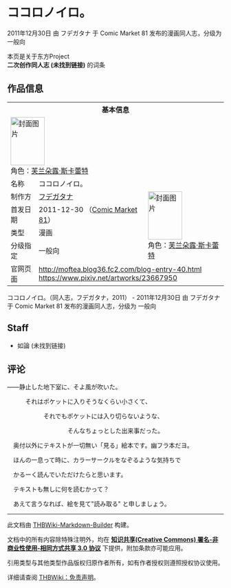# ココロノイロ。

<!-- source html: G:\repos\THBWiki-Markdown-Builder\THBWikiMarkdown\Temp\main\5\5c\ns0%3A%E3%82%B3%E3%82%B3%E3%83%AD%E3%83%8E%E3%82%A4%E3%83%AD%E3%80%82.html -->

2011年12月30日 由 フデガタナ 于 Comic Market 81 发布的漫画同人志，分级为 一般向

本页是关于东方Project  
 **二次创作同人志 (未找到链接)** 的词条

## 作品信息

<table><tbody><tr><th colspan="3">基本信息</th></tr><tr><td class="cover-artwork-mobile" colspan="2"><a href="./文件-ココロノイロ。封面.jpg.md" class="image" title="封面图片"><img alt="封面图片" src="https://upload.thwiki.cc/thumb/9/99/%E3%82%B3%E3%82%B3%E3%83%AD%E3%83%8E%E3%82%A4%E3%83%AD%E3%80%82%E5%B0%81%E9%9D%A2.jpg/79px-%E3%82%B3%E3%82%B3%E3%83%AD%E3%83%8E%E3%82%A4%E3%83%AD%E3%80%82%E5%B0%81%E9%9D%A2.jpg" decoding="async" loading="lazy" width="79" height="112" srcset="https://upload.thwiki.cc/thumb/9/99/%E3%82%B3%E3%82%B3%E3%83%AD%E3%83%8E%E3%82%A4%E3%83%AD%E3%80%82%E5%B0%81%E9%9D%A2.jpg/119px-%E3%82%B3%E3%82%B3%E3%83%AD%E3%83%8E%E3%82%A4%E3%83%AD%E3%80%82%E5%B0%81%E9%9D%A2.jpg 1.5x, https://upload.thwiki.cc/thumb/9/99/%E3%82%B3%E3%82%B3%E3%83%AD%E3%83%8E%E3%82%A4%E3%83%AD%E3%80%82%E5%B0%81%E9%9D%A2.jpg/159px-%E3%82%B3%E3%82%B3%E3%83%AD%E3%83%8E%E3%82%A4%E3%83%AD%E3%80%82%E5%B0%81%E9%9D%A2.jpg 2x" data-file-width="477" data-file-height="672"></a><div class="cover-char">角色：<a href="./芙兰朵露·斯卡蕾特.md" title="芙兰朵露·斯卡蕾特">芙兰朵露·斯卡蕾特</a></div></td>
</tr><tr><td class="label">名称</td><td colspan="2"> ココロノイロ。 </td></tr><tr><td class="label">制作方</td><td><a href="./フデガタナ.md" title="フデガタナ">フデガタナ</a></td><td class="cover-artwork" rowspan="4" style="min-width:112px;"><a href="./文件-ココロノイロ。封面.jpg.md" class="image" title="封面图片"><img alt="封面图片" src="https://upload.thwiki.cc/thumb/9/99/%E3%82%B3%E3%82%B3%E3%83%AD%E3%83%8E%E3%82%A4%E3%83%AD%E3%80%82%E5%B0%81%E9%9D%A2.jpg/79px-%E3%82%B3%E3%82%B3%E3%83%AD%E3%83%8E%E3%82%A4%E3%83%AD%E3%80%82%E5%B0%81%E9%9D%A2.jpg" decoding="async" loading="lazy" width="79" height="112" srcset="https://upload.thwiki.cc/thumb/9/99/%E3%82%B3%E3%82%B3%E3%83%AD%E3%83%8E%E3%82%A4%E3%83%AD%E3%80%82%E5%B0%81%E9%9D%A2.jpg/119px-%E3%82%B3%E3%82%B3%E3%83%AD%E3%83%8E%E3%82%A4%E3%83%AD%E3%80%82%E5%B0%81%E9%9D%A2.jpg 1.5x, https://upload.thwiki.cc/thumb/9/99/%E3%82%B3%E3%82%B3%E3%83%AD%E3%83%8E%E3%82%A4%E3%83%AD%E3%80%82%E5%B0%81%E9%9D%A2.jpg/159px-%E3%82%B3%E3%82%B3%E3%83%AD%E3%83%8E%E3%82%A4%E3%83%AD%E3%80%82%E5%B0%81%E9%9D%A2.jpg 2x" data-file-width="477" data-file-height="672"></a><div class="cover-char">角色：<a href="./芙兰朵露·斯卡蕾特.md" title="芙兰朵露·斯卡蕾特">芙兰朵露·斯卡蕾特</a></div></td>
</tr><tr><td class="label">首发日期</td><td>2011-12-30&#160;（<a href="/展会作品列表?e=Comic+Market%2381">Comic Market 81</a>）</td></tr><tr><td class="label">类型</td><td>漫画</td></tr><tr><td class="label">分级指定</td><td>一般向</td></tr>
<tr><td class="label">官网页面</td><td colspan="2"><a rel="nofollow" class="external free" href="http://moftea.blog36.fc2.com/blog-entry-40.html">http://moftea.blog36.fc2.com/blog-entry-40.html</a><br><a rel="nofollow" class="external free" href="https://www.pixiv.net/artworks/23667950">https://www.pixiv.net/artworks/23667950</a></td></tr></tbody></table>

ココロノイロ。（同人志，フデガタナ，2011） - 2011年12月30日 由 フデガタナ 于 Comic Market 81 发布的漫画同人志，分级为 一般向

## Staff
- 如論 (未找到链接)


## 评论

  
――静止した地下室に、そよ風が吹いた。  

  

　　　それはポケットに入りそうなくらい小さくて、  

  

　　　　　　それでもポケットには入り切らないような、  

  

　　　　　　　　　　そんなちょっとした出来事だった。  

  

  

  

  

　奥付以外にテキストが一切無い「見る」絵本です。幽フラ本だヨ。  

　ほんの一息って時に、カラーサークルをなぞるような気持ちで  

　かるーく読んでいただけたらと思います。  

  

　テキストも無しに何を読むかって？  

  

　あえて言うなれば、絵を見て"読み取る" と申しましょう。
  


  
  

  





---

此文档由 [THBWiki-Markdown-Builder](https://github.com/Delsin-Yu/THBWiki-Markdown-Builder) 构建。

文档中的所有内容除特殊注明外，均在 [**知识共享(Creative Commons) 署名-非商业性使用-相同方式共享 3.0 协议**](https://creativecommons.org/licenses/by-sa/3.0/deed.zh-hans) 下提供，附加条款亦可能应用。

引用类型与其他类型作品版权归原作者所有，如有作者授权则遵照授权协议使用。

详细请查阅 [THBWiki：免责声明](https://thbwiki.cc/THBWiki:%E5%85%8D%E8%B4%A3%E5%A3%B0%E6%98%8E)。

